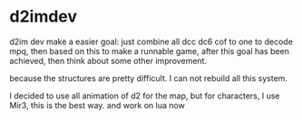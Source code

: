 d2imdev
=======

d2im dev
make a easier goal: just combine all dcc dc6 cof to one to decode mpq, then based on this to make a runnable game, after this goal has been achieved, then think about some other improvement.

because the structures are pretty difficult. I can not rebuild all this system.

I decided to use all animation of d2 for the map, but for characters, I use Mir3, this is the best way. and work on lua now

